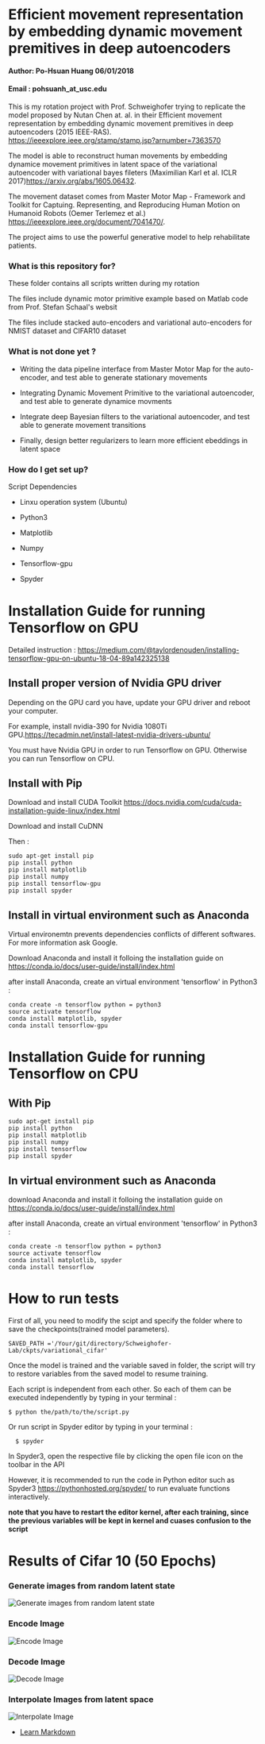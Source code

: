 # Efficient movement representation by embedding dynamic movement premitives in deep autoencoders #

#### Author:  Po-Hsuan Huang 06/01/2018  

#### Email : pohsuanh_at_usc.edu 

This is my rotation project with Prof. Schweighofer trying to replicate the model proposed by Nutan Chen at. al. in their Efficient movement representation by embedding dynamic movement premitives in deep autoencoders (2015 IEEE-RAS). https://ieeexplore.ieee.org/stamp/stamp.jsp?arnumber=7363570

The model is able to reconstruct human movements by embedding dynamice movement primitives in latent space of the variational autoencoder with variational bayes fileters (Maximilian Karl et al. ICLR 2017)https://arxiv.org/abs/1605.06432.

The movement dataset comes from Master Motor Map - Framework and Toolkit for Captuing. Representing, and Reproducing Human Motion on Humanoid Robots (Oemer Terlemez et al.) https://ieeexplore.ieee.org/document/7041470/.

The project aims to use the powerful generative model to help rehabilitate patients.

### What is this repository for? ###

These folder contains all scripts written during my rotation

The files include dynamic motor primitive example based on Matlab code from Prof. Stefan Schaal's websit

The files include stacked auto-encoders and variational auto-encoders for NMIST dataset and CIFAR10 dataset

### What is not done yet ? ###

* Writing the data pipeline interface from Master Motor Map for the auto-encoder, and test able to generate stationary movements

* Integrating Dynamic Movement Primitive to the variational autoencoder, and test able to generate dynamice movments 

* Integrate deep Bayesian filters to the variational autoencoder, and test able to generate movement transitions

* Finally, design better regularizers to learn more efficient ebeddings in latent space

### How do I get set up? ###

Script Dependencies

* Linxu operation system (Ubuntu) 

* Python3

* Matplotlib

* Numpy

* Tensorflow-gpu

* Spyder

# Installation Guide for running Tensorflow on GPU

Detailed instruction : https://medium.com/@taylordenouden/installing-tensorflow-gpu-on-ubuntu-18-04-89a142325138

## Install proper version of Nvidia GPU driver

Depending on the GPU card you have, update your GPU driver and reboot your computer.

For example, install nvidia-390 for Nvidia 1080Ti GPU.https://tecadmin.net/install-latest-nvidia-drivers-ubuntu/

You must have Nvidia GPU in order to run Tensorflow on GPU. Otherwise you can run Tensorflow on CPU. 

## Install with Pip

Download and install CUDA Toolkit https://docs.nvidia.com/cuda/cuda-installation-guide-linux/index.html
    
Download and install CuDNN 

Then :

    sudo apt-get install pip
	pip install python
	pip install matplotlib
	pip install numpy
	pip install tensorflow-gpu
	pip install spyder
	
## Install in virtual environment such as Anaconda

Virtual environemtn prevents dependencies conflicts of different softwares. For more information ask Google.

Download Anaconda and install it folloing the installation guide on https://conda.io/docs/user-guide/install/index.html

after install Anaconda, create an virtual environment 'tensorflow' in Python3 :	
    
	conda create -n tensorflow python = python3
	source activate tensorflow
	conda install matplotlib, spyder
	conda install tensorflow-gpu
	
# Installation Guide for running Tensorflow on CPU

## With Pip

    sudo apt-get install pip
	pip install python
	pip install matplotlib
	pip install numpy
	pip install tensorflow
	pip install spyder
	
## In virtual environment such as Anaconda

download Anaconda and install it folloing the installation guide on https://conda.io/docs/user-guide/install/index.html

after install Anaconda, create an virtual environment 'tensorflow' in Python3 :	
    
	conda create -n tensorflow python = python3
	source activate tensorflow
	conda install matplotlib, spyder
	conda install tensorflow

# How to run tests

First of all, you need to modify the scipt and specify the folder where to save the checkpoints(trained model parameters). 

    SAVED_PATH ='/Your/git/directory/Schweighofer-Lab/ckpts/variational_cifar'

Once the model is trained and the variable saved in folder, the script will try to restore variables from the saved model to resume training. 

Each script is independent from each other. So each of them can be executed independently by typing in your terminal :

    $ python the/path/to/the/script.py

Or run script in Spyder editor by typing in your terminal  :
	  
	  $ spyder

In Spyder3, open the respective file by clicking the open file icon on the toolbar in the API
  
However, it is recommended to run the code in Python editor such as Spyder3 https://pythonhosted.org/spyder/ to run evaluate functions interactively. 

**note that you have to restart the editor kernel, after each training, since the previous variables will be kept in kernel and cuases confusion to the script**

# Results of Cifar 10 (50 Epochs)

### Generate images from random latent state
![Generate images from random latent state](https://github.com/Po-Hsuan-Huang/Schweighofer-Lab/blob/master/random_generated_imgs_cifar10.png)

### Encode Image
![Encode Image](https://github.com/Po-Hsuan-Huang/Schweighofer-Lab/blob/master/encode_imgs_cifar10.png )

### Decode Image
![Decode Image](https://github.com/Po-Hsuan-Huang/Schweighofer-Lab/blob/master/decode_imgs_cifar10.png)

### Interpolate Images from latent space
![Interpolate Image](https://github.com/Po-Hsuan-Huang/Schweighofer-Lab/blob/master/interpolate_imgs_cifar10.png )

* [Learn Markdown](https://bitbucket.org/tutorials/markdowndemo)
